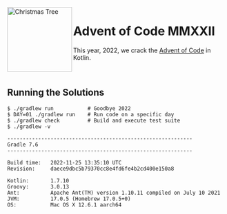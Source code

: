 <img align="left" width="150" height="150" src="https://user-images.githubusercontent.com/24757020/148883435-7217be20-b96f-4e0c-bd75-e970a5377291.png" alt="Christmas Tree">

# Advent of Code MMXXII 

This year, 2022, we crack the [Advent of Code](https://adventofcode.com/) in Kotlin.

<br/>

## Running the Solutions
```console
$ ./gradlew run           # Goodbye 2022
$ DAY=01 ./gradlew run    # Run code on a specific day
$ ./gradlew check         # Build and execute test suite
$ ./gradlew -v

------------------------------------------------------------
Gradle 7.6
------------------------------------------------------------

Build time:   2022-11-25 13:35:10 UTC
Revision:     daece9dbc5b79370cc8e4fd6fe4b2cd400e150a8

Kotlin:       1.7.10
Groovy:       3.0.13
Ant:          Apache Ant(TM) version 1.10.11 compiled on July 10 2021
JVM:          17.0.5 (Homebrew 17.0.5+0)
OS:           Mac OS X 12.6.1 aarch64
```
